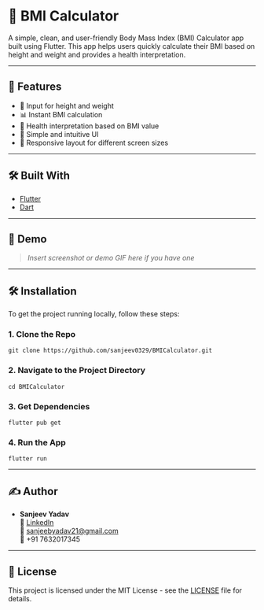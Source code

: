 # 🧮 BMI Calculator

A simple, clean, and user-friendly Body Mass Index (BMI) Calculator app built using Flutter. This app helps users quickly calculate their BMI based on height and weight and provides a health interpretation.

---

## 🚀 Features

- 🔢 Input for height and weight
- 📊 Instant BMI calculation
- 💬 Health interpretation based on BMI value
- 🎨 Simple and intuitive UI
- 📱 Responsive layout for different screen sizes

---

## 🛠️ Built With

- [Flutter](https://flutter.dev)
- [Dart](https://dart.dev)

---

## 🧪 Demo

> *Insert screenshot or demo GIF here if you have one*

---

## 🛠️ Installation

To get the project running locally, follow these steps:

### 1. Clone the Repo
```git clone https://github.com/sanjeev0329/BMICalculator.git```

### 2. Navigate to the Project Directory
```cd BMICalculator```


### 3. Get Dependencies
```flutter pub get```

### 4. Run the App
```flutter run```


---

## ✍️ Author

- **Sanjeev Yadav**  
  💼 [LinkedIn](https://www.linkedin.com/in/sanjeeb-yadav)  
  📧 sanjeebyadav21@gmail.com  
  📱 +91 7632017345  

---

## 📃 License

This project is licensed under the MIT License - see the [LICENSE](LICENSE) file for details.

